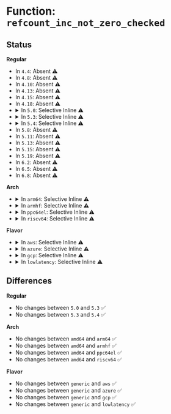 # Function: <code>refcount_inc_not_zero_checked</code>

## Status
<b>Regular</b>
<ul>
<li>
In <code>4.4</code>: Absent ⚠️
</li>
<li>
In <code>4.8</code>: Absent ⚠️
</li>
<li>
In <code>4.10</code>: Absent ⚠️
</li>
<li>
In <code>4.13</code>: Absent ⚠️
</li>
<li>
In <code>4.15</code>: Absent ⚠️
</li>
<li>
In <code>4.18</code>: Absent ⚠️
</li>
<li>
<details>
<summary>In <code>5.0</code>: Selective Inline ⚠️</summary>

```c
bool refcount_inc_not_zero_checked(refcount_t *r);
```

**Collision:** Unique Global

**Inline:** Selective

**Transformation:** False

**Instances:**

```
In lib/refcount.c (ffffffff814e2140)
Location: lib/refcount.c:118
Inline: True
```
**Symbols:**

```
ffffffff814e2140-ffffffff814e21a8: refcount_inc_not_zero_checked (STB_GLOBAL)
```
</details>
</li>
<li>
<details>
<summary>In <code>5.3</code>: Selective Inline ⚠️</summary>

```c
bool refcount_inc_not_zero_checked(refcount_t *r);
```

**Collision:** Unique Global

**Inline:** Selective

**Transformation:** False

**Instances:**

```
In lib/refcount.c (ffffffff8150dfe0)
Location: lib/refcount.c:121
Inline: True
Direct callers:
  - lib/refcount.c:refcount_inc_checked
```
**Symbols:**

```
ffffffff8150dfe0-ffffffff8150e03b: refcount_inc_not_zero_checked (STB_GLOBAL)
```
</details>
</li>
<li>
<details>
<summary>In <code>5.4</code>: Selective Inline ⚠️</summary>

```c
bool refcount_inc_not_zero_checked(refcount_t *r);
```

**Collision:** Unique Global

**Inline:** Selective

**Transformation:** False

**Instances:**

```
In lib/refcount.c (ffffffff8152be30)
Location: lib/refcount.c:121
Inline: True
Direct callers:
  - lib/refcount.c:refcount_inc_checked
```
**Symbols:**

```
ffffffff8152be30-ffffffff8152be8b: refcount_inc_not_zero_checked (STB_GLOBAL)
```
</details>
</li>
<li>
In <code>5.8</code>: Absent ⚠️
</li>
<li>
In <code>5.11</code>: Absent ⚠️
</li>
<li>
In <code>5.13</code>: Absent ⚠️
</li>
<li>
In <code>5.15</code>: Absent ⚠️
</li>
<li>
In <code>5.19</code>: Absent ⚠️
</li>
<li>
In <code>6.2</code>: Absent ⚠️
</li>
<li>
In <code>6.5</code>: Absent ⚠️
</li>
<li>
In <code>6.8</code>: Absent ⚠️
</li>
</ul>
<b>Arch</b>
<ul>
<li>
<details>
<summary>In <code>arm64</code>: Selective Inline ⚠️</summary>

```c
bool refcount_inc_not_zero_checked(refcount_t *r);
```

**Collision:** Unique Global

**Inline:** Selective

**Transformation:** False

**Instances:**

```
In lib/refcount.c (ffff800010637ac0)
Location: lib/refcount.c:121
Inline: True
Direct callers:
  - arch/arm64/kernel/process.c:get_wchan
  - arch/arm64/kernel/stacktrace.c:__save_stack_trace
  - arch/arm64/kernel/traps.c:dump_backtrace
  - kernel/sched/fair.c:task_numa_fault
  - kernel/futex.c:futex_cleanup
  - kernel/futex.c:get_pi_state
  - kernel/bpf/btf.c:btf_get_fd_by_id
  - kernel/events/core.c:__do_sys_perf_event_open
  - kernel/events/core.c:__do_sys_perf_event_open
  - kernel/events/core.c:perf_event_set_output
  - kernel/events/core.c:perf_mmap_close
  - kernel/events/core.c:perf_lock_task_context
  - kernel/events/ring_buffer.c:perf_aux_output_begin
  - mm/zswap.c:zswap_frontswap_store
  - mm/zswap.c:zswap_frontswap_store
  - mm/zswap.c:__zswap_param_set
  - mm/zswap.c:__zswap_pool_release
  - mm/memcontrol.c:mem_cgroup_id_get_online
  - mm/memcontrol.c:mem_cgroup_id_get_online
  - fs/notify/mark.c:fsnotify_prepare_user_wait
  - fs/crypto/keyring.c:add_master_key
  - fs/posix_acl.c:get_cached_acl
  - fs/proc/array.c:do_task_stat
  - fs/proc/proc_net.c:single_open_net
  - fs/proc/proc_net.c:seq_open_net
  - fs/configfs/item.c:config_item_get_unless_zero
  - fs/debugfs/file.c:debugfs_file_get
  - ipc/util.c:ipc_rcu_getref
  - security/keys/key.c:key_lookup
  - security/keys/keyring.c:find_keyring_by_name
  - security/keys/keyring.c:find_keyring_by_name
  - security/apparmor/apparmorfs.c:p_start
  - security/apparmor/apparmorfs.c:rawdata_open
  - security/apparmor/apparmorfs.c:seq_ns_name_show
  - security/apparmor/apparmorfs.c:seq_ns_level_show
  - security/apparmor/apparmorfs.c:seq_ns_nsstacked_show
  - security/apparmor/apparmorfs.c:seq_ns_stacked_show
  - security/apparmor/apparmorfs.c:seq_profile_hash_show
  - security/apparmor/apparmorfs.c:seq_profile_attach_show
  - security/apparmor/apparmorfs.c:seq_profile_mode_show
  - security/apparmor/apparmorfs.c:seq_profile_name_show
  - security/apparmor/apparmorfs.c:ns_revision_open
  - security/apparmor/apparmorfs.c:profile_remove
  - security/apparmor/apparmorfs.c:policy_update
  - security/apparmor/task.c:aa_restore_previous_label
  - security/apparmor/task.c:aa_set_current_hat
  - security/apparmor/task.c:aa_replace_current_label
  - security/apparmor/task.c:aa_get_task_label
  - security/apparmor/domain.c:aa_change_profile
  - security/apparmor/domain.c:aa_change_hat
  - security/apparmor/domain.c:aa_change_hat
  - security/apparmor/domain.c:build_change_hat
  - security/apparmor/domain.c:apparmor_bprm_set_creds
  - security/apparmor/domain.c:handle_onexec
  - security/apparmor/domain.c:handle_onexec
  - security/apparmor/domain.c:profile_transition
  - security/apparmor/domain.c:profile_transition
  - security/apparmor/domain.c:profile_transition
  - security/apparmor/domain.c:profile_transition
  - security/apparmor/domain.c:find_attach
  - security/apparmor/domain.c:find_attach
  - security/apparmor/domain.c:find_attach
  - security/apparmor/policy.c:aa_replace_profiles
  - security/apparmor/policy.c:aa_replace_profiles
  - security/apparmor/policy.c:aa_replace_profiles
  - security/apparmor/policy.c:aa_replace_profiles
  - security/apparmor/policy.c:aa_replace_profiles
  - security/apparmor/policy.c:policy_view_capable
  - security/apparmor/policy.c:aa_fqlookupn_profile
  - security/apparmor/policy.c:aa_fqlookupn_profile
  - security/apparmor/policy.c:aa_find_child
  - security/apparmor/procattr.c:aa_getprocattr
  - security/apparmor/lsm.c:apparmor_sock_graft
  - security/apparmor/lsm.c:apparmor_socket_getpeersec_stream
  - security/apparmor/lsm.c:apparmor_socket_post_create
  - security/apparmor/lsm.c:apparmor_socket_post_create
  - security/apparmor/lsm.c:apparmor_socket_create
  - security/apparmor/lsm.c:apparmor_unix_may_send
  - security/apparmor/lsm.c:apparmor_unix_stream_connect
  - security/apparmor/lsm.c:apparmor_task_setrlimit
  - security/apparmor/lsm.c:apparmor_setprocattr
  - security/apparmor/lsm.c:apparmor_getprocattr
  - security/apparmor/lsm.c:apparmor_getprocattr
  - security/apparmor/lsm.c:apparmor_getprocattr
  - security/apparmor/lsm.c:apparmor_sb_pivotroot
  - security/apparmor/lsm.c:apparmor_sb_umount
  - security/apparmor/lsm.c:apparmor_sb_mount
  - security/apparmor/lsm.c:common_file_perm
  - security/apparmor/lsm.c:apparmor_file_alloc_security
  - security/apparmor/lsm.c:apparmor_file_open
  - security/apparmor/lsm.c:common_perm
  - security/apparmor/lsm.c:apparmor_capable
  - security/apparmor/lsm.c:apparmor_capget
  - security/apparmor/lsm.c:apparmor_ptrace_traceme
  - security/apparmor/lsm.c:apparmor_ptrace_access_check
  - security/apparmor/lsm.c:apparmor_cred_transfer
  - security/apparmor/lsm.c:apparmor_cred_prepare
  - security/apparmor/resource.c:aa_task_setrlimit
  - security/apparmor/file.c:aa_inherit_files
  - security/apparmor/label.c:__labelset_update
  - security/apparmor/label.c:__labelset_update
  - security/apparmor/label.c:__labelset_update
  - security/apparmor/label.c:aa_label_printk
  - security/apparmor/label.c:aa_label_seq_print
  - security/apparmor/label.c:aa_label_audit
  - security/apparmor/label.c:aa_label_merge
  - security/apparmor/label.c:aa_label_merge
  - security/apparmor/label.c:aa_label_merge
  - security/apparmor/label.c:aa_label_merge
  - security/apparmor/label.c:aa_label_merge
  - security/apparmor/label.c:aa_label_find_merge
  - security/apparmor/label.c:aa_label_find_merge
  - security/apparmor/label.c:aa_label_find_merge
  - security/apparmor/label.c:__vec_find
  - security/apparmor/label.c:__label_insert
  - security/apparmor/mount.c:build_pivotroot
  - security/apparmor/mount.c:build_pivotroot
  - security/apparmor/net.c:aa_sk_perm
  - security/apparmor/af_unix.c:aa_unix_opt_perm
  - security/apparmor/af_unix.c:aa_unix_accept_perm
  - security/apparmor/af_unix.c:aa_unix_listen_perm
  - security/apparmor/af_unix.c:aa_unix_bind_perm
  - security/apparmor/af_unix.c:aa_unix_sock_perm
  - block/bsg-lib.c:bsg_job_get
  - lib/refcount.c:refcount_inc_checked
  - drivers/irqchip/irq-gic-v3.c:gic_irq_nmi_setup
  - drivers/tty/vt/vt.c:con_install
  - drivers/tty/hvc/hvc_console.c:hvc_get_by_index
  - drivers/dma-buf/dma-buf.c:dma_buf_poll
  - drivers/dma-buf/dma-buf.c:dma_buf_poll
  - drivers/dma-buf/dma-resv.c:dma_resv_test_signaled_rcu
  - drivers/dma-buf/dma-resv.c:dma_resv_test_signaled_rcu
  - drivers/dma-buf/dma-resv.c:dma_resv_wait_timeout_rcu
  - drivers/dma-buf/dma-resv.c:dma_resv_wait_timeout_rcu
  - drivers/dma-buf/dma-resv.c:dma_resv_get_fences_rcu
  - drivers/dma-buf/dma-resv.c:dma_resv_get_fences_rcu
  - drivers/dma-buf/dma-resv.c:dma_resv_copy_fences
  - drivers/dma-buf/dma-resv.c:dma_resv_copy_fences
  - drivers/dma-buf/sw_sync.c:sw_sync_ioctl
  - drivers/scsi/scsi_scan.c:scsi_alloc_target
  - drivers/edac/ghes_edac.c:ghes_edac_register
  - net/core/skbuff.c:skb_complete_wifi_ack
  - net/core/skbuff.c:skb_complete_tx_timestamp
  - net/core/skbuff.c:skb_clone_sk
  - net/core/net_namespace.c:get_net_ns_by_id
  - net/core/net_namespace.c:peernet2id_alloc
  - net/core/neighbour.c:neigh_lookup_nodev
  - net/core/neighbour.c:neigh_lookup
  - net/core/filter.c:sk_filter_charge
  - net/core/fib_rules.c:fib_rules_lookup
  - net/core/bpf_sk_storage.c:bpf_sk_storage_delete
  - net/core/bpf_sk_storage.c:bpf_sk_storage_get
  - net/sched/cls_api.c:tcf_block_refcnt_get
  - net/ipv4/route.c:__ip_do_redirect
  - net/ipv4/route.c:ipv4_neigh_lookup
  - net/ipv4/inetpeer.c:lookup
  - net/ipv4/inet_hashtables.c:__inet_lookup_established
  - net/ipv4/inet_timewait_sock.c:inet_twsk_purge
  - net/ipv4/tcp_input.c:inet_reqsk_alloc
  - net/ipv4/udp.c:udp_v4_early_demux
  - net/ipv4/udp.c:udp4_lib_lookup
  - net/ipv4/fib_semantics.c:fib_create_info
  - net/ipv4/nexthop.c:rtm_new_nexthop
  - net/ipv4/tcp_bpf.c:tcp_bpf_sendpage
  - net/ipv4/tcp_bpf.c:tcp_bpf_sendmsg
  - net/ipv4/tcp_bpf.c:tcp_bpf_sendmsg_redir
  - net/ipv4/tcp_bpf.c:tcp_bpf_recvmsg
  - net/ipv4/cipso_ipv4.c:cipso_v4_doi_getdef
  - net/xfrm/xfrm_policy.c:xfrm_sk_policy_lookup
  - net/xfrm/xfrm_state.c:xfrm_state_find
  - net/xfrm/xfrm_state.c:__xfrm_state_lookup_byaddr
  - net/xfrm/xfrm_state.c:__xfrm_state_lookup
  - net/ipv6/addrconf.c:addrconf_get_prefix_route
  - net/ipv6/route.c:rt6_purge_dflt_routers
  - net/ipv6/route.c:rt6_purge_dflt_routers
  - net/ipv6/route.c:rt6_get_dflt_router
  - net/ipv6/route.c:rt6_get_route_info
  - net/ipv6/route.c:ip6_route_del
  - net/ipv6/route.c:ip6_route_del
  - net/ipv6/route.c:ip6_route_info_create
  - net/ipv6/route.c:ip6_pol_route
  - net/ipv6/route.c:ip6_rt_cache_alloc
  - net/ipv6/route.c:ip6_create_rt_rcu
  - net/ipv6/route.c:ip6_neigh_lookup
  - net/ipv6/udp.c:udpv6_sendmsg
  - net/ipv6/udp.c:udp_v6_early_demux
  - net/ipv6/udp.c:udp6_lib_lookup
  - net/ipv6/raw.c:rawv6_sendmsg
  - net/ipv6/calipso.c:calipso_sock_delattr
  - net/ipv6/calipso.c:calipso_sock_setattr
  - net/ipv6/calipso.c:calipso_sock_getattr
  - net/ipv6/calipso.c:calipso_opt_update
  - net/ipv6/calipso.c:calipso_doi_getdef
  - net/ipv6/inet6_hashtables.c:inet6_lookup
  - net/ipv6/inet6_hashtables.c:__inet6_lookup_established
  - lib/kobject.c:kset_find_obj
```
**Symbols:**

```
ffff800010637ac0-ffff800010637b5c: refcount_inc_not_zero_checked (STB_GLOBAL)
```
</details>
</li>
<li>
<details>
<summary>In <code>armhf</code>: Selective Inline ⚠️</summary>

```c
bool refcount_inc_not_zero_checked(refcount_t *r);
```

**Collision:** Unique Global

**Inline:** Selective

**Transformation:** False

**Instances:**

```
In lib/refcount.c (c07dd564)
Location: lib/refcount.c:121
Inline: True
Direct callers:
  - kernel/futex.c:futex_cleanup
  - kernel/futex.c:get_pi_state
  - kernel/bpf/btf.c:btf_get_fd_by_id
  - kernel/events/core.c:__do_sys_perf_event_open
  - kernel/events/core.c:perf_event_set_output
  - kernel/events/core.c:perf_mmap_close
  - kernel/events/core.c:perf_lock_task_context
  - kernel/events/ring_buffer.c:perf_aux_output_begin
  - mm/zswap.c:zswap_frontswap_store
  - mm/zswap.c:zswap_frontswap_store
  - mm/zswap.c:__zswap_param_set
  - mm/zswap.c:__zswap_pool_release
  - mm/memcontrol.c:mem_cgroup_id_get_online
  - mm/memcontrol.c:mem_cgroup_id_get_online
  - fs/notify/mark.c:fsnotify_prepare_user_wait
  - fs/crypto/keyring.c:add_master_key
  - fs/posix_acl.c:get_cached_acl
  - fs/proc/proc_net.c:single_open_net
  - fs/proc/proc_net.c:seq_open_net
  - fs/configfs/item.c:config_item_get_unless_zero
  - fs/debugfs/file.c:debugfs_file_get
  - ipc/util.c:ipc_rcu_getref
  - security/keys/key.c:key_lookup
  - security/keys/keyring.c:find_keyring_by_name
  - security/keys/keyring.c:find_keyring_by_name
  - security/apparmor/apparmorfs.c:p_start
  - security/apparmor/apparmorfs.c:rawdata_get_link_base
  - security/apparmor/apparmorfs.c:rawdata_open
  - security/apparmor/apparmorfs.c:seq_rawdata_open
  - security/apparmor/apparmorfs.c:seq_ns_name_show
  - security/apparmor/apparmorfs.c:seq_ns_level_show
  - security/apparmor/apparmorfs.c:seq_ns_nsstacked_show
  - security/apparmor/apparmorfs.c:seq_ns_stacked_show
  - security/apparmor/apparmorfs.c:seq_profile_hash_show
  - security/apparmor/apparmorfs.c:seq_profile_attach_show
  - security/apparmor/apparmorfs.c:seq_profile_mode_show
  - security/apparmor/apparmorfs.c:seq_profile_name_show
  - security/apparmor/apparmorfs.c:ns_revision_open
  - security/apparmor/apparmorfs.c:profile_remove
  - security/apparmor/apparmorfs.c:policy_update
  - security/apparmor/task.c:aa_restore_previous_label
  - security/apparmor/task.c:aa_set_current_hat
  - security/apparmor/task.c:aa_replace_current_label
  - security/apparmor/task.c:aa_get_task_label
  - security/apparmor/domain.c:aa_change_profile
  - security/apparmor/domain.c:aa_change_hat
  - security/apparmor/domain.c:aa_change_hat
  - security/apparmor/domain.c:build_change_hat
  - security/apparmor/domain.c:apparmor_bprm_set_creds
  - security/apparmor/domain.c:handle_onexec
  - security/apparmor/domain.c:handle_onexec
  - security/apparmor/domain.c:profile_transition
  - security/apparmor/domain.c:profile_transition
  - security/apparmor/domain.c:profile_transition
  - security/apparmor/domain.c:profile_transition
  - security/apparmor/domain.c:find_attach
  - security/apparmor/domain.c:find_attach
  - security/apparmor/domain.c:find_attach
  - security/apparmor/policy.c:aa_replace_profiles
  - security/apparmor/policy.c:aa_replace_profiles
  - security/apparmor/policy.c:aa_replace_profiles
  - security/apparmor/policy.c:aa_replace_profiles
  - security/apparmor/policy.c:aa_replace_profiles
  - security/apparmor/policy.c:policy_view_capable
  - security/apparmor/policy.c:aa_fqlookupn_profile
  - security/apparmor/policy.c:aa_fqlookupn_profile
  - security/apparmor/policy.c:aa_find_child
  - security/apparmor/procattr.c:aa_getprocattr
  - security/apparmor/lsm.c:apparmor_sock_graft
  - security/apparmor/lsm.c:apparmor_socket_getpeersec_stream
  - security/apparmor/lsm.c:apparmor_socket_post_create
  - security/apparmor/lsm.c:apparmor_socket_post_create
  - security/apparmor/lsm.c:apparmor_socket_create
  - security/apparmor/lsm.c:apparmor_unix_may_send
  - security/apparmor/lsm.c:apparmor_unix_stream_connect
  - security/apparmor/lsm.c:apparmor_task_setrlimit
  - security/apparmor/lsm.c:apparmor_setprocattr
  - security/apparmor/lsm.c:apparmor_getprocattr
  - security/apparmor/lsm.c:apparmor_getprocattr
  - security/apparmor/lsm.c:apparmor_getprocattr
  - security/apparmor/lsm.c:apparmor_sb_pivotroot
  - security/apparmor/lsm.c:apparmor_sb_umount
  - security/apparmor/lsm.c:apparmor_sb_mount
  - security/apparmor/lsm.c:common_file_perm
  - security/apparmor/lsm.c:apparmor_file_alloc_security
  - security/apparmor/lsm.c:apparmor_file_open
  - security/apparmor/lsm.c:common_perm
  - security/apparmor/lsm.c:apparmor_capable
  - security/apparmor/lsm.c:apparmor_capget
  - security/apparmor/lsm.c:apparmor_ptrace_traceme
  - security/apparmor/lsm.c:apparmor_ptrace_access_check
  - security/apparmor/lsm.c:apparmor_cred_transfer
  - security/apparmor/lsm.c:apparmor_cred_prepare
  - security/apparmor/resource.c:aa_task_setrlimit
  - security/apparmor/file.c:aa_inherit_files
  - security/apparmor/label.c:__labelset_update
  - security/apparmor/label.c:__labelset_update
  - security/apparmor/label.c:__labelset_update
  - security/apparmor/label.c:aa_label_printk
  - security/apparmor/label.c:aa_label_seq_print
  - security/apparmor/label.c:aa_label_audit
  - security/apparmor/label.c:aa_label_merge
  - security/apparmor/label.c:aa_label_merge
  - security/apparmor/label.c:aa_label_merge
  - security/apparmor/label.c:aa_label_merge
  - security/apparmor/label.c:aa_label_merge
  - security/apparmor/label.c:aa_label_find_merge
  - security/apparmor/label.c:aa_label_find_merge
  - security/apparmor/label.c:aa_label_find_merge
  - security/apparmor/label.c:__vec_find
  - security/apparmor/label.c:__label_insert
  - security/apparmor/mount.c:build_pivotroot
  - security/apparmor/mount.c:build_pivotroot
  - security/apparmor/net.c:aa_sk_perm
  - security/apparmor/af_unix.c:aa_unix_opt_perm
  - security/apparmor/af_unix.c:aa_unix_accept_perm
  - security/apparmor/af_unix.c:aa_unix_listen_perm
  - security/apparmor/af_unix.c:aa_unix_bind_perm
  - security/apparmor/af_unix.c:aa_unix_sock_perm
  - block/bsg-lib.c:bsg_job_get
  - lib/refcount.c:refcount_inc_checked
  - drivers/tty/vt/vt.c:con_install
  - drivers/tty/hvc/hvc_console.c:hvc_get_by_index
  - drivers/dma-buf/dma-buf.c:dma_buf_poll
  - drivers/dma-buf/dma-buf.c:dma_buf_poll
  - drivers/dma-buf/dma-resv.c:dma_resv_test_signaled_rcu
  - drivers/dma-buf/dma-resv.c:dma_resv_test_signaled_rcu
  - drivers/dma-buf/dma-resv.c:dma_resv_wait_timeout_rcu
  - drivers/dma-buf/dma-resv.c:dma_resv_wait_timeout_rcu
  - drivers/dma-buf/dma-resv.c:dma_resv_get_fences_rcu
  - drivers/dma-buf/dma-resv.c:dma_resv_get_fences_rcu
  - drivers/dma-buf/dma-resv.c:dma_resv_copy_fences
  - drivers/dma-buf/dma-resv.c:dma_resv_copy_fences
  - drivers/dma-buf/sw_sync.c:sw_sync_ioctl
  - drivers/scsi/scsi_scan.c:scsi_alloc_target
  - net/core/skbuff.c:skb_complete_wifi_ack
  - net/core/skbuff.c:skb_complete_tx_timestamp
  - net/core/skbuff.c:skb_clone_sk
  - net/core/net_namespace.c:get_net_ns_by_id
  - net/core/net_namespace.c:peernet2id_alloc
  - net/core/neighbour.c:neigh_lookup_nodev
  - net/core/neighbour.c:neigh_lookup
  - net/core/filter.c:sk_filter_charge
  - net/core/fib_rules.c:fib_rules_lookup
  - net/core/sock_map.c:sock_map_link
  - net/core/bpf_sk_storage.c:bpf_sk_storage_delete
  - net/core/bpf_sk_storage.c:bpf_sk_storage_get
  - net/sched/cls_api.c:tcf_block_refcnt_get
  - net/ipv4/route.c:__ip_do_redirect
  - net/ipv4/route.c:ipv4_neigh_lookup
  - net/ipv4/inetpeer.c:lookup
  - net/ipv4/inet_hashtables.c:__inet_lookup_established
  - net/ipv4/inet_timewait_sock.c:inet_twsk_purge
  - net/ipv4/tcp_input.c:inet_reqsk_alloc
  - net/ipv4/udp.c:udp_v4_early_demux
  - net/ipv4/udp.c:udp4_lib_lookup
  - net/ipv4/fib_semantics.c:fib_create_info
  - net/ipv4/nexthop.c:nexthop_create_group
  - net/ipv4/tcp_bpf.c:tcp_bpf_sendpage
  - net/ipv4/tcp_bpf.c:tcp_bpf_sendmsg
  - net/ipv4/tcp_bpf.c:tcp_bpf_sendmsg_redir
  - net/ipv4/tcp_bpf.c:tcp_bpf_recvmsg
  - net/ipv4/cipso_ipv4.c:cipso_v4_doi_getdef
  - net/xfrm/xfrm_policy.c:xfrm_sk_policy_lookup
  - net/xfrm/xfrm_state.c:xfrm_state_find
  - net/xfrm/xfrm_state.c:__xfrm_state_lookup_byaddr
  - net/xfrm/xfrm_state.c:__xfrm_state_lookup
  - net/ipv6/addrconf.c:addrconf_get_prefix_route
  - net/ipv6/route.c:rt6_purge_dflt_routers
  - net/ipv6/route.c:rt6_purge_dflt_routers
  - net/ipv6/route.c:rt6_get_dflt_router
  - net/ipv6/route.c:rt6_get_route_info
  - net/ipv6/route.c:ip6_route_del
  - net/ipv6/route.c:ip6_route_del
  - net/ipv6/route.c:ip6_route_info_create
  - net/ipv6/route.c:ip6_pol_route
  - net/ipv6/route.c:ip6_rt_cache_alloc
  - net/ipv6/route.c:ip6_create_rt_rcu
  - net/ipv6/route.c:ip6_neigh_lookup
  - net/ipv6/udp.c:udpv6_sendmsg
  - net/ipv6/udp.c:udp_v6_early_demux
  - net/ipv6/udp.c:udp6_lib_lookup
  - net/ipv6/raw.c:rawv6_sendmsg
  - net/ipv6/calipso.c:calipso_sock_delattr
  - net/ipv6/calipso.c:calipso_sock_setattr
  - net/ipv6/calipso.c:calipso_sock_getattr
  - net/ipv6/calipso.c:calipso_opt_update
  - net/ipv6/calipso.c:calipso_doi_getdef
  - net/ipv6/inet6_hashtables.c:inet6_lookup
  - net/ipv6/inet6_hashtables.c:__inet6_lookup_established
  - lib/kobject.c:kset_find_obj
```
**Symbols:**

```
c07dd564-c07dd614: refcount_inc_not_zero_checked (STB_GLOBAL)
```
</details>
</li>
<li>
<details>
<summary>In <code>ppc64el</code>: Selective Inline ⚠️</summary>

```c
bool refcount_inc_not_zero_checked(refcount_t *r);
```

**Collision:** Unique Global

**Inline:** Selective

**Transformation:** False

**Instances:**

```
In lib/refcount.c (c0000000007dd930)
Location: lib/refcount.c:121
Inline: True
Direct callers:
  - lib/refcount.c:refcount_inc_checked
```
**Symbols:**

```
c0000000007dd930-c0000000007dda08: refcount_inc_not_zero_checked (STB_GLOBAL)
```
</details>
</li>
<li>
<details>
<summary>In <code>riscv64</code>: Selective Inline ⚠️</summary>

```c
bool refcount_inc_not_zero_checked(refcount_t *r);
```

**Collision:** Unique Global

**Inline:** Selective

**Transformation:** False

**Instances:**

```
In lib/refcount.c (ffffffe000464ac4)
Location: lib/refcount.c:121
Inline: True
Direct callers:
  - lib/refcount.c:refcount_inc_checked
```
**Symbols:**

```
ffffffe000464ac4-ffffffe000464b36: refcount_inc_not_zero_checked (STB_GLOBAL)
```
</details>
</li>
</ul>
<b>Flavor</b>
<ul>
<li>
<details>
<summary>In <code>aws</code>: Selective Inline ⚠️</summary>

```c
bool refcount_inc_not_zero_checked(refcount_t *r);
```

**Collision:** Unique Global

**Inline:** Selective

**Transformation:** False

**Instances:**

```
In lib/refcount.c (ffffffff81524410)
Location: lib/refcount.c:121
Inline: True
Direct callers:
  - lib/refcount.c:refcount_inc_checked
```
**Symbols:**

```
ffffffff81524410-ffffffff8152446b: refcount_inc_not_zero_checked (STB_GLOBAL)
```
</details>
</li>
<li>
<details>
<summary>In <code>azure</code>: Selective Inline ⚠️</summary>

```c
bool refcount_inc_not_zero_checked(refcount_t *r);
```

**Collision:** Unique Global

**Inline:** Selective

**Transformation:** False

**Instances:**

```
In lib/refcount.c (ffffffff815146f0)
Location: lib/refcount.c:121
Inline: True
Direct callers:
  - lib/refcount.c:refcount_inc_checked
```
**Symbols:**

```
ffffffff815146f0-ffffffff8151474b: refcount_inc_not_zero_checked (STB_GLOBAL)
```
</details>
</li>
<li>
<details>
<summary>In <code>gcp</code>: Selective Inline ⚠️</summary>

```c
bool refcount_inc_not_zero_checked(refcount_t *r);
```

**Collision:** Unique Global

**Inline:** Selective

**Transformation:** False

**Instances:**

```
In lib/refcount.c (ffffffff815204a0)
Location: lib/refcount.c:121
Inline: True
Direct callers:
  - lib/refcount.c:refcount_inc_checked
```
**Symbols:**

```
ffffffff815204a0-ffffffff815204fb: refcount_inc_not_zero_checked (STB_GLOBAL)
```
</details>
</li>
<li>
<details>
<summary>In <code>lowlatency</code>: Selective Inline ⚠️</summary>

```c
bool refcount_inc_not_zero_checked(refcount_t *r);
```

**Collision:** Unique Global

**Inline:** Selective

**Transformation:** False

**Instances:**

```
In lib/refcount.c (ffffffff81539e20)
Location: lib/refcount.c:121
Inline: True
Direct callers:
  - lib/refcount.c:refcount_inc_checked
```
**Symbols:**

```
ffffffff81539e20-ffffffff81539e7b: refcount_inc_not_zero_checked (STB_GLOBAL)
```
</details>
</li>
</ul>

## Differences
<b>Regular</b>
<ul>
<li>
No changes between <code>5.0</code> and <code>5.3</code> ✅
</li>
<li>
No changes between <code>5.3</code> and <code>5.4</code> ✅
</li>
</ul>
<b>Arch</b>
<ul>
<li>
No changes between <code>amd64</code> and <code>arm64</code> ✅
</li>
<li>
No changes between <code>amd64</code> and <code>armhf</code> ✅
</li>
<li>
No changes between <code>amd64</code> and <code>ppc64el</code> ✅
</li>
<li>
No changes between <code>amd64</code> and <code>riscv64</code> ✅
</li>
</ul>
<b>Flavor</b>
<ul>
<li>
No changes between <code>generic</code> and <code>aws</code> ✅
</li>
<li>
No changes between <code>generic</code> and <code>azure</code> ✅
</li>
<li>
No changes between <code>generic</code> and <code>gcp</code> ✅
</li>
<li>
No changes between <code>generic</code> and <code>lowlatency</code> ✅
</li>
</ul>
